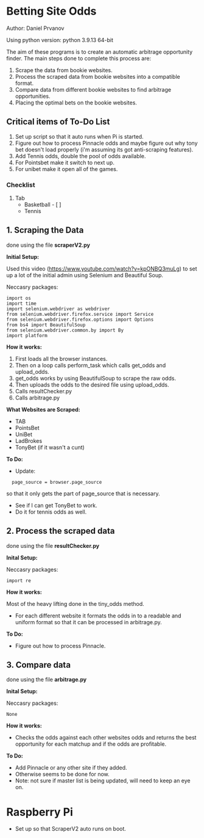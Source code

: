 # Betting Site Odds
Author: Daniel Prvanov

Using python version: python 3.9.13 64-bit

The aim of these programs is to create an automatic arbitrage opportunity finder. The main steps done to complete this process are:
1. Scrape the data from bookie websites.
2. Process the scraped data from bookie websites into a compatible format.
3. Compare data from different bookie websites to find arbitrage opportunities.
4. Placing the optimal bets on the bookie websites.

## Critical items of To-Do List

1. Set up script so that it auto runs when Pi is started.
2. Figure out how to process Pinnacle odds and maybe figure out why tony bet doesn't load properly (i'm assuming its got anti-scraping features).
3. Add Tennis odds, double the pool of odds available.
4. For Pointsbet make it switch to next up.
5. For unibet make it open all of the games.

### Checklist
1. Tab
     * Basketball - [ ] 
     * Tennis

## 1. Scraping the Data

done using the file **scraperV2.py**

**Initial Setup:**

Used this video (https://www.youtube.com/watch?v=kpONBQ3muLg) to set up a lot of the initial admin using Selenium and Beautiful Soup.

Neccasry packages:
```
import os
import time
import selenium.webdriver as webdriver
from selenium.webdriver.firefox.service import Service
from selenium.webdriver.firefox.options import Options
from bs4 import BeautifulSoup
from selenium.webdriver.common.by import By
import platform
```

**How it works:**

1. First loads all the browser instances. 
2. Then on a loop calls perform_task which calls get_odds and upload_odds.
3. get_odds works by using BeautifulSoup to scrape the raw odds.
4. Then uploads the odds to the desired file using upload_odds.
5. Calls resultChecker.py
6. Calls arbitrage.py

**What Websites are Scraped:**

* TAB
* PointsBet
* UniBet
* LadBrokes
* TonyBet (if it wasn't a cunt)

**To Do:**

* Update:
```
  page_source = browser.page_source 
```
so that it only gets the part of page_source that is necessary.
* See if I can get TonyBet to work.
* Do it for tennis odds as well.

## 2. Process the scraped data

done using the file **resultChecker.py**

**Inital Setup:**

Neccasry packages:
```
import re
```

**How it works:**

Most of the heavy lifting done in the tiny_odds method.
* For each different website it formats the odds in to a readable and uniform format so that it can be processed in arbitrage.py.

**To Do:**

* Figure out how to process Pinnacle.

## 3. Compare data

done using the file **arbitrage.py**

**Inital Setup:**

Neccasry packages:
```
None
```

**How it works:**

* Checks the odds against each other websites odds and returns the best opportunity for each matchup and if the odds are profitable. 

**To Do:**

* Add Pinnacle or any other site if they added.
* Otherwise seems to be done for now.
* Note: not sure if master list is being updated, will need to keep an eye on.


# Raspberry Pi

* Set up so that ScraperV2 auto runs on boot.
